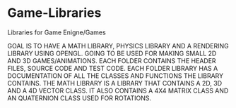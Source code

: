 # Game-Libraries
Libraries for Game Enigne/Games

GOAL IS TO HAVE A MATH LIBRARY, PHYSICS LIBRARY AND A RENDERING LIBRARY USING OPENGL.
GOING TO BE USED FOR MAKING SMALL 2D AND 3D GAMES/ANIMATIONS.
EACH FOLDER CONTAINS THE HEADER FILES, SOURCE CODE AND TEST CODE.
EACH FOLDER LIBRARY HAS A DOCUMENTATION OF ALL THE CLASSES AND FUNCTIONS THE LIBRARY CONTAINS.
THE MATH LIBRARY IS A LIBRARY THAT CONTAINS A 2D, 3D AND A 4D VECTOR CLASS. IT ALSO CONTAINS A 4X4 MATRIX CLASS AND AN QUATERNION CLASS USED FOR ROTATIONS.
